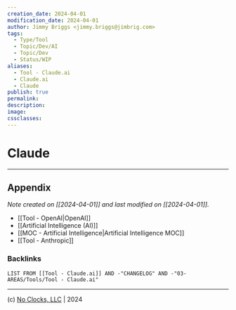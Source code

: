 ```yaml
---
creation_date: 2024-04-01
modification_date: 2024-04-01
author: Jimmy Briggs <jimmy.briggs@jimbrig.com>
tags:
  - Type/Tool
  - Topic/Dev/AI
  - Topic/Dev
  - Status/WIP
aliases:
  - Tool - Claude.ai
  - Claude.ai
  - Claude
publish: true
permalink:
description:
image:
cssclasses:
---
```


# Claude

***

## Appendix

*Note created on [[2024-04-01]] and last modified on [[2024-04-01]].*

- [[Tool - OpenAI|OpenAI]]
- [[Artificial Intelligence (AI)]]
- [[MOC - Artificial Intelligence|Artificial Intelligence MOC]]
- [[Tool - Anthropic]]

### Backlinks

```dataview
LIST FROM [[Tool - Claude.ai]] AND -"CHANGELOG" AND -"03-AREAS/Tools/Tool - Claude.ai"
```

***

(c) [No Clocks, LLC](https://github.com/noclocks) | 2024
